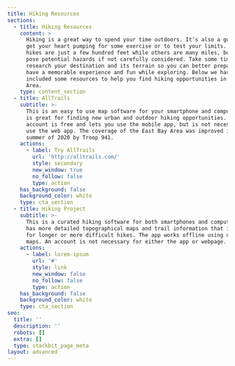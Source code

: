 ```yaml
---
title: Hiking Resources
sections:
  - title: Hiking Resources
    content: >
      Hiking is a great way to spend your time outdoors. It’s also a good way to
      get your heart pumping for some exercise or to test your limits. Some
      hikes are just a few hundred feet while others are many miles, but all can
      pose potential hazards if not carefully considered. Take some time to
      research your destination and its terrain so you can better prepare to
      have a memorable experience and fun while exploring. Below we have
      included some resources to help you find hiking opportunities in the Bay
      Area.
    type: content_section
  - title: AllTrails
    subtitle: >-
      This is an easy to use map software for your smartphone and computer which
      is great for finding new urban and outdoor hiking opportunities. An
      account is free and lets you use the mobile app, but is not necessary to
      use the web app. The coverage of the East Bay Area was improved in the
      summer of 2020 by Troop 941.
    actions:
      - label: Try AllTrails
        url: 'http://alltrails.com/'
        style: secondary
        new_window: true
        no_follow: false
        type: action
    has_background: false
    background_color: white
    type: cta_section
  - title: Hiking Project
    subtitle: >-
      This is a curated hiking software for both smartphones and computers. This
      has more detailed topographical maps and trail information that is better
      for longer or more difficult hikes. The app works offline using downloaded
      maps. An account is not necessary for either the app or webpage.
    actions:
      - label: lorem-ipsum
        url: '#'
        style: link
        new_window: false
        no_follow: false
        type: action
    has_background: false
    background_color: white
    type: cta_section
seo:
  title: ''
  description: ''
  robots: []
  extra: []
  type: stackbit_page_meta
layout: advanced
---
```

